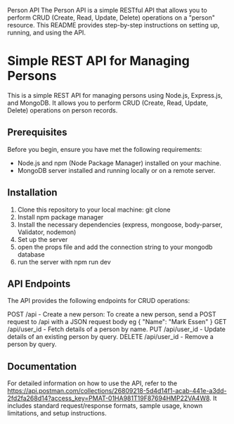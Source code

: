 Person API
The Person API is a simple RESTful API that allows you to perform CRUD (Create, Read, Update, Delete) operations on a "person" resource. This README provides step-by-step instructions on setting up, running, and using the API.

# Simple REST API for Managing Persons

This is a simple REST API for managing persons using Node.js, Express.js, and MongoDB. It allows you to perform CRUD (Create, Read, Update, Delete) operations on person records.

## Prerequisites

Before you begin, ensure you have met the following requirements:

- Node.js and npm (Node Package Manager) installed on your machine.
- MongoDB server installed and running locally or on a remote server.

## Installation

1. Clone this repository to your local machine:
   git clone <repository-url>
2. Install npm package manager
3. Install the necessary dependencies (express, mongoose, body-parser, Validator, nodemon)
4. Set up the server
5. open the props file and add the connection string to your mongodb database
6. run the server with npm run dev


## API Endpoints
The API provides the following endpoints for CRUD operations:

POST /api - Create a new person:
To create a new person, send a POST request to /api with a JSON request body eg {
    "Name": "Mark Essen"
}
GET /api/user_id - Fetch details of a person by name.
PUT /api/user_id - Update details of an existing person by query.
DELETE /api/user_id - Remove a person by query.

## Documentation
For detailed information on how to use the API, refer to the https://api.postman.com/collections/26809218-5d4d14f1-acab-441e-a3dd-2fd2fa268d14?access_key=PMAT-01HA981T19F87694HMP22VA4W8. It includes standard request/response formats, sample usage, known limitations, and setup instructions.
